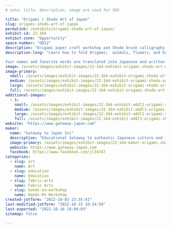 ```yaml
---
# note: title, description, image are used for SEO

title: "Origami / Shodo Art of Japan"
slug: origami-shodo-art-of-japan
permalink: /exhibits/origami-shodo-art-of-japan/
exhibit-id: 22-164
exhibit-zone: "Opportunity"
space-number: "OD12"
description: "Origami paper craft workshop and Shodo brush calligraphy service to experience popular Japanese art"
description-long: "Learn how to fold Origami;  animals, flowers, and holiday decorations out of paper following step-by-step instructions from experienced Origami artist. All materials are provided. 

Your names and favorite words are translated into Japanese and written in brush calligraphy. Option to be printed on a tote bag on site."
image: /assets/images/exhibit-images/22-164-exhibit-origami-shodo-art-of-japan-9764de46-28dc-4425-b3a1-d17b1e17a22b-large.jpeg
image-primary: 
  small: /assets/images/exhibit-images/22-164-exhibit-origami-shodo-art-of-japan-9764de46-28dc-4425-b3a1-d17b1e17a22b-small.jpeg
  medium: /assets/images/exhibit-images/22-164-exhibit-origami-shodo-art-of-japan-9764de46-28dc-4425-b3a1-d17b1e17a22b-medium.jpeg
  large: /assets/images/exhibit-images/22-164-exhibit-origami-shodo-art-of-japan-9764de46-28dc-4425-b3a1-d17b1e17a22b-large.jpeg
  full: /assets/images/exhibit-images/22-164-exhibit-origami-shodo-art-of-japan-9764de46-28dc-4425-b3a1-d17b1e17a22b-full.jpeg
additional-images: 
  - 1:
    small: /assets/images/exhibit-images/22-164-exhibit-addl1-origami-shodo-art-of-japan-98909938-4bf3-46ab-8a9c-aeff88bf5198-small.jpeg
    medium: /assets/images/exhibit-images/22-164-exhibit-addl1-origami-shodo-art-of-japan-98909938-4bf3-46ab-8a9c-aeff88bf5198-medium.jpeg
    large: /assets/images/exhibit-images/22-164-exhibit-addl1-origami-shodo-art-of-japan-98909938-4bf3-46ab-8a9c-aeff88bf5198-large.jpeg
    full: /assets/images/exhibit-images/22-164-exhibit-addl1-origami-shodo-art-of-japan-98909938-4bf3-46ab-8a9c-aeff88bf5198-full.jpeg
website: "https://www.gateway-japan.com"
maker: 
  name: "Gateway to Japan Inc"
  description: "Educational Gateway to authentic Japanese culture and language est 2006 in Central Florida. We provide language services and hand-on workshop of Japanese art such as Origami paper craft and Shodo brush calligraphy."
  image-primary: /assets/images/exhibit-images/22-164-maker-origami-shodo-art-of-japan-7c9ae614-6cbf-4c3b-b159-bfb398ef5770-medium.jpeg
  website: https://www.gateway-Japan.com
  facebook: https://www.facebook.com/jl34747
categories: 
  - slug: art
    name: Art
  - slug: education
    name: Education
  - slug: fabric-arts
    name: Fabric Arts
  - slug: hands-on-workshop
    name: Hands-On Workshop
created-jotform: "2022-10-03 23:35:41"
last-modified-jotform: "2022-10-15 20:24:50"
last-exported: "2022-10-16 18:06:03"
sitemap: false

---
```

